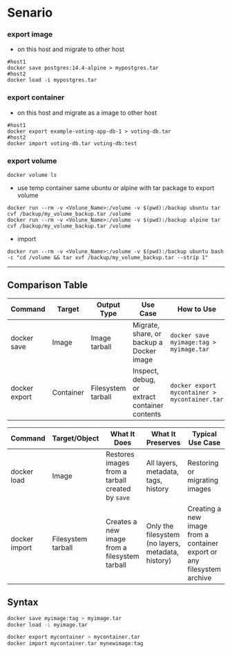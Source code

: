 # Senario
### export image
- on this host and migrate to other host
```
#host1
docker save postgres:14.4-alpine > mypostgres.tar
#host2
docker load -i mypostgres.tar
```
### export container
- on this host and migrate as a image to other host
```
#host1
docker export example-voting-app-db-1 > voting-db.tar
#host2
docker import voting-db.tar voting-db:test
```
### export volume
```
docker volume ls
```
- use temp container same ubuntu or alpine with tar package to export volume
```
docker run --rm -v <Volune_Name>:/volume -v $(pwd):/backup ubuntu tar cvf /backup/my_volume_backup.tar /volume
docker run --rm -v <Volune_Name>:/volume -v $(pwd):/backup alpine tar cvf /backup/my_volume_backup.tar /volume
```
- import
```
docker run --rm -v <Volune_Name>:/volume -v $(pwd):/backup ubuntu bash -c "cd /volume && tar xvf /backup/my_volume_backup.tar --strip 1"
```
------------------------------------------------------------------------------------------------

## Comparison Table

| Command           | Target      | Output Type             | Use Case                                      | How to Use                                  |
|-------------------|-------------|-------------------------|-----------------------------------------------|----------------------------------------------|
| docker save       | Image       | Image tarball           | Migrate, share, or backup a Docker image      | `docker save myimage:tag > myimage.tar`      |
| docker export     | Container   | Filesystem tarball      | Inspect, debug, or extract container contents | `docker export mycontainer > mycontainer.tar`|



| Command         | Target/Object      | What It Does                                      | What It Preserves         | Typical Use Case                              |
|-----------------|-------------------|---------------------------------------------------|--------------------------|------------------------------------------------|
| docker load     | Image             | Restores images from a tarball created by `save`   | All layers, metadata, tags, history | Restoring or migrating images                   |
| docker import   | Filesystem tarball| Creates a new image from a filesystem tarball      | Only the filesystem (no layers, metadata, history) | Creating a new image from a container export or any filesystem archive |


## Syntax 

```bash
docker save myimage:tag > myimage.tar
docker load -i myimage.tar
```


```bash
docker export mycontainer > mycontainer.tar
docker import mycontainer.tar mynewimage:tag
```




